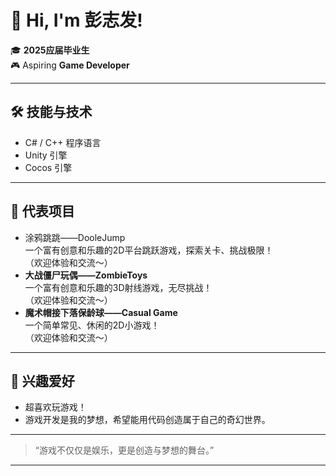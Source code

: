 # 👋 Hi, I'm **彭志发**!

🎓 **2025应届毕业生**  
🎮 Aspiring **Game Developer**

---

## 🛠️ 技能与技术

- C# / C++ 程序语言
- Unity 引擎
- Cocos 引擎

---

## 🌟 代表项目

- 涂鸦跳跳——DooleJump  
  一个富有创意和乐趣的2D平台跳跃游戏，探索关卡、挑战极限！  
  （欢迎体验和交流～）
- **大战僵尸玩偶——ZombieToys**  
  一个富有创意和乐趣的3D射线游戏，无尽挑战！  
  （欢迎体验和交流～）
- **魔术帽接下落保龄球——Casual Game**  
  一个简单常见、休闲的2D小游戏！  
  （欢迎体验和交流～）
---

## 🎲 兴趣爱好

- 超喜欢玩游戏！  
- 游戏开发是我的梦想，希望能用代码创造属于自己的奇幻世界。

---

> “游戏不仅仅是娱乐，更是创造与梦想的舞台。”

---

<!-- 可以加入社交链接或联系方式哦！ -->

